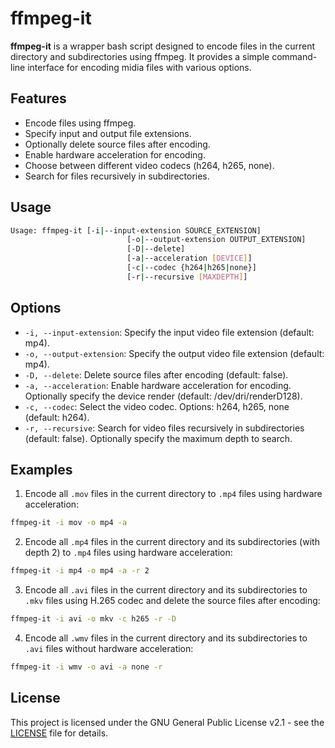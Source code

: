 # ffmpeg-it

**ffmpeg-it** is a wrapper bash script designed to encode files in the current directory and subdirectories using ffmpeg. It provides a simple command-line interface for encoding midia files with various options.

## Features

- Encode files using ffmpeg.
- Specify input and output file extensions.
- Optionally delete source files after encoding.
- Enable hardware acceleration for encoding.
- Choose between different video codecs (h264, h265, none).
- Search for files recursively in subdirectories.

## Usage

```bash
Usage: ffmpeg-it [-i|--input-extension SOURCE_EXTENSION] 
                          [-o|--output-extension OUTPUT_EXTENSION] 
                          [-D|--delete] 
                          [-a|--acceleration [DEVICE]]
                          [-c|--codec {h264|h265|none}]
                          [-r|--recursive [MAXDEPTH]]
```

## Options

- `-i, --input-extension`: Specify the input video file extension (default: mp4).
- `-o, --output-extension`: Specify the output video file extension (default: mp4).
- `-D, --delete`: Delete source files after encoding (default: false).
- `-a, --acceleration`: Enable hardware acceleration for encoding. Optionally specify the device render (default: /dev/dri/renderD128).
- `-c, --codec`: Select the video codec. Options: h264, h265, none (default: h264).
- `-r, --recursive`: Search for video files recursively in subdirectories (default: false). Optionally specify the maximum depth to search.

## Examples

1. Encode all `.mov` files in the current directory to `.mp4` files using hardware acceleration:
```bash
ffmpeg-it -i mov -o mp4 -a
```

2. Encode all `.mp4` files in the current directory and its subdirectories (with depth 2) to `.mp4` files using hardware acceleration:
```bash
ffmpeg-it -i mp4 -o mp4 -a -r 2
```

3. Encode all `.avi` files in the current directory and its subdirectories to `.mkv` files using H.265 codec and delete the source files after encoding:
```bash
ffmpeg-it -i avi -o mkv -c h265 -r -D
```

4. Encode all `.wmv` files in the current directory and its subdirectories to `.avi` files without hardware acceleration:
```bash
ffmpeg-it -i wmv -o avi -a none -r
```

## License

This project is licensed under the GNU General Public License v2.1 - see the [LICENSE](LICENSE) file for details.